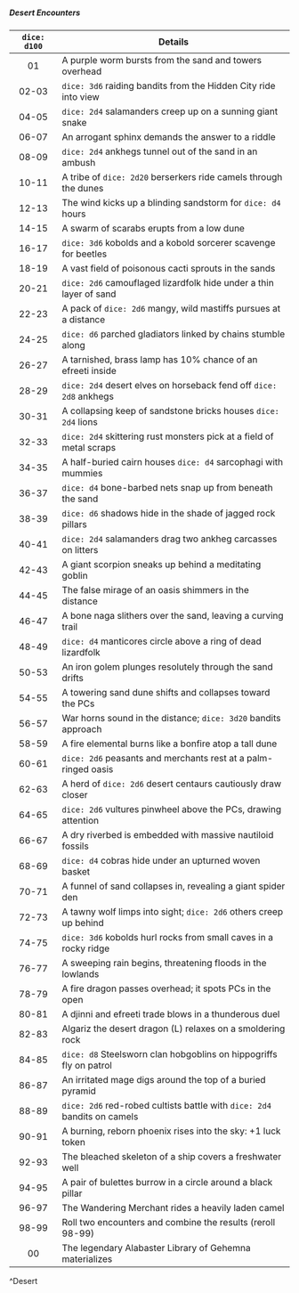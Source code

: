 ##### Desert Encounters
| `dice: d100` | Details                                                                  |
|:------------:| ------------------------------------------------------------------------ |
|      01      | A purple worm bursts from the sand and towers overhead                   |
|    02-03     | `dice: 3d6` raiding bandits from the Hidden City ride into view          |
|    04-05     | `dice: 2d4` salamanders creep up on a sunning giant snake                |
|    06-07     | An arrogant sphinx demands the answer to a riddle                        |
|    08-09     | `dice: 2d4` ankhegs tunnel out of the sand in an ambush                  |
|    10-11     | A tribe of `dice: 2d20` berserkers ride camels through the dunes         |
|    12-13     | The wind kicks up a blinding sandstorm for `dice: d4` hours              |
|    14-15     | A swarm of scarabs erupts from a low dune                                |
|    16-17     | `dice: 3d6` kobolds and a kobold sorcerer scavenge for beetles           |
|    18-19     | A vast field of poisonous cacti sprouts in the sands                     |
|    20-21     | `dice: 2d6` camouflaged lizardfolk hide under a thin layer of sand       |
|    22-23     | A pack of `dice: 2d6` mangy, wild mastiffs pursues at a distance         |
|    24-25     | `dice: d6` parched gladiators linked by chains stumble along             |
|    26-27     | A tarnished, brass lamp has 10% chance of an efreeti inside              |
|    28-29     | `dice: 2d4` desert elves on horseback fend off `dice: 2d8` ankhegs       |
|    30-31     | A collapsing keep of sandstone bricks houses `dice: 2d4` lions           |
|    32-33     | `dice: 2d4` skittering rust monsters pick at a field of metal scraps     |
|    34-35     | A half-buried cairn houses `dice: d4` sarcophagi with mummies            |
|    36-37     | `dice: d4` bone-barbed nets snap up from beneath the sand                |
|    38-39     | `dice: d6` shadows hide in the shade of jagged rock pillars              |
|    40-41     | `dice: 2d4` salamanders drag two ankheg carcasses on litters             |
|    42-43     | A giant scorpion sneaks up behind a meditating goblin                    |
|    44-45     | The false mirage of an oasis shimmers in the distance                    |
|    46-47     | A bone naga slithers over the sand, leaving a curving trail              |
|    48-49     | `dice: d4` manticores circle above a ring of dead lizardfolk             |
|    50-53     | An iron golem plunges resolutely through the sand drifts                 |
|    54-55     | A towering sand dune shifts and collapses toward the PCs                 |
|    56-57     | War horns sound in the distance; `dice: 3d20` bandits approach           |
|    58-59     | A fire elemental burns like a bonfire atop a tall dune                   |
|    60-61     | `dice: 2d6` peasants and merchants rest at a palm-ringed oasis           |
|    62-63     | A herd of `dice: 2d6` desert centaurs cautiously draw closer             |
|    64-65     | `dice: 2d6` vultures pinwheel above the PCs, drawing attention           |
|    66-67     | A dry riverbed is embedded with massive nautiloid fossils                |
|    68-69     | `dice: d4` cobras hide under an upturned woven basket                    |
|    70-71     | A funnel of sand collapses in, revealing a giant spider den              |
|    72-73     | A tawny wolf limps into sight; `dice: 2d6` others creep up behind        |
|    74-75     | `dice: 3d6` kobolds hurl rocks from small caves in a rocky ridge         |
|    76-77     | A sweeping rain begins, threatening floods in the lowlands               |
|    78-79     | A fire dragon passes overhead; it spots PCs in the open                  |
|    80-81     | A djinni and efreeti trade blows in a thunderous duel                    |
|    82-83     | Algariz the desert dragon (L) relaxes on a smoldering rock               |
|    84-85     | `dice: d8` Steelsworn clan hobgoblins on hippogriffs fly on patrol       |
|    86-87     | An irritated mage digs around the top of a buried pyramid                |
|    88-89     | `dice: 2d6` red-robed cultists battle with `dice: 2d4` bandits on camels |
|    90-91     | A burning, reborn phoenix rises into the sky: +1 luck token              |
|    92-93     | The bleached skeleton of a ship covers a freshwater well                 |
|    94-95     | A pair of bulettes burrow in a circle around a black pillar              |
|    96-97     | The Wandering Merchant rides a heavily laden camel                       |
|    98-99     | Roll two encounters and combine the results (reroll 98-99)               |
|      00      | The legendary Alabaster Library of Gehemna materializes                  |
^Desert
